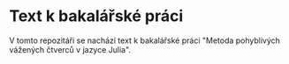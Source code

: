 # Text k bakalářské práci

V tomto repozitáři se nachází text k bakalářské práci "Metoda pohyblivých vážených čtverců v jazyce Julia".
